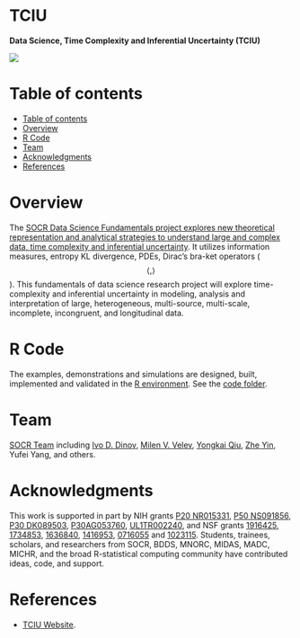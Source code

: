 # TCIU

**Data Science, Time Complexity and Inferential Uncertainty (TCIU)**

<a href="http://socr.umich.edu/TCIU"><img align="middle" src="https://raw.githubusercontent.com/SOCR/TCIU/master/images/TCUI_P1.png"></a>

Table of contents
=================

<!--ts-->
   * [Table of contents](#table-of-contents)
   * [Overview](#overview)
   * [R Code](#r-code)
   * [Team](#team)
   * [Acknowledgments](#acknowledgments)
   * [References](#references)
<!--te-->


Overview
========

The [SOCR Data Science Fundamentals project explores new theoretical representation and analytical strategies to understand large and complex data, time complexity and inferential uncertainty](http://www.socr.umich.edu/TCIU/). It utilizes information measures, entropy KL divergence, PDEs, Dirac’s bra-ket operators ($$\langle ,  \rangle $$). This fundamentals of data science research project will explore time-complexity and inferential uncertainty in modeling, analysis and interpretation of large, heterogeneous, multi-source, multi-scale, incomplete, incongruent, and longitudinal data. 

R Code
======

The examples, demonstrations and simulations are designed, built, implemented and validated in the [R environment](https://www.r-project.org). See the [code folder](https://github.com/SOCR/TCIU/tree/master/code).

Team
====

[SOCR Team](http://www.socr.umich.edu/people/) including [Ivo D. Dinov](http://umich.edu/~dinov), [Milen V. Velev]( http://www.socr.umich.edu/people/Milen_Velev.html), [Yongkai Qiu]( http://www.socr.umich.edu/people/Yongkai_Qiu.html), [Zhe Yin]( http://www.socr.umich.edu/people/Zhe_Yin.html), Yufei Yang, and others.

Acknowledgments
===============

This work is supported in part by NIH grants [P20 NR015331](www.socr.umich.edu/CSCD), [P50 NS091856](http://udallpd.umich.edu/), [P30 DK089503](http://mmoc.med.umich.edu/), [P30AG053760](https://alzheimers.med.umich.edu), [UL1TR002240](https://www.michr.umich.edu), and NSF grants [1916425](http://midas.umich.edu/), [1734853](http://brain-life.org/), [1636840](http://neurosciencenetwork.org/), [1416953](http://distributome.org), [0716055](http://socr.umich.edu) and [1023115](http://distributome.org). Students, trainees, scholars, and researchers from SOCR, BDDS, MNORC, MIDAS, MADC, MICHR, and the broad R-statistical computing community have contributed ideas, code, and support.

References
==========

* [TCIU Website](http://tciu.predictive.space/).
